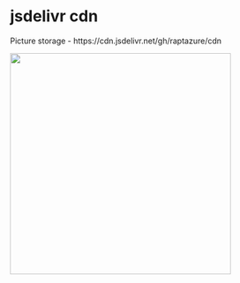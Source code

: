 # jsdelivr cdn
<p>
  Picture storage - https://cdn.jsdelivr.net/gh/raptazure/cdn
</p>
<img width="400px" src="https://cdn.jsdelivr.net/gh/raptazure/cdn/touhou/alice.jpg"> </img>
